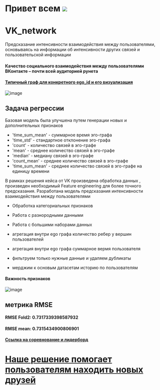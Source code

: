 # Привет всем ![](https://github.com/blackcater/blackcater/raw/main/images/Hi.gif)

# VK_network
Предсказание интенсивности взаимодействия между пользователями, основываясь на информации об интенсивности других связей и пользовательской информации

#### Качество социального взаимодействия между пользователями ВКонтакте – почти всей аудиторией рунета

#### [Типичный граф для конкретного ego_id и его визуализация](https://github.com/blinov-89/VK_network/blob/main/graph_plot.ipynb)

![image](https://github.com/blinov-89/VK_network/assets/61515881/6bb0f592-4386-4b02-8349-3ae33fd9d772)

## Задача регрессии

Базовая модель была улучшена путем генерации новых и дополнительных признаков

- 'time_sum_mean' - суммарное время эго-графа
- 'time_std' - стандартное отклонение эго-графа
- 'count' - количество связей в эго-графе
- 'mean' - среднее количество связей в эго-графе
- 'median' - медиану связей в эго-графе
- 'count_mean' - среднее количество связей в эго-графе
- 'time_sum_mean' - среднее количество связей в эго-графе на единицу времени


В рамках решения кейса от VK произведена обработка данных , произведен необходимый Feature engineering для более точного предсказания. Разработана модель предсказания интенсивности взаимодействия между пользователями

- Обработка категориальных признаков
- Работа с разнородными данными
- Работа с большими наборами данных

- агрегация внутри ego графа количество ребер у вершин пользователей
- агрегация внутри ego графа  суммарное вермя пользователя
- фильтруем только нужные данные и удаляем дубликаты
- мерджим к основым датасетам историю по пользователям

#### Важность признаков

![image](https://github.com/blinov-89/VK_network/assets/61515881/3856106c-7c1c-491c-b05e-1f0b7aa4c446)


## метрика RMSE

#### RMSE Fold2: 0.7317339398587932
#### RMSE mean: 0.7315434900806901

#### [Ссылка на соревнование и лидерборд](https://cups.online/ru/workareas/digital_breakout_2023/793/1494)

# [Наше решение помогает пользователям находить новых друзей](https://github.com/blinov-89/VK_network/blob/main/VK_solution.ipynb)

